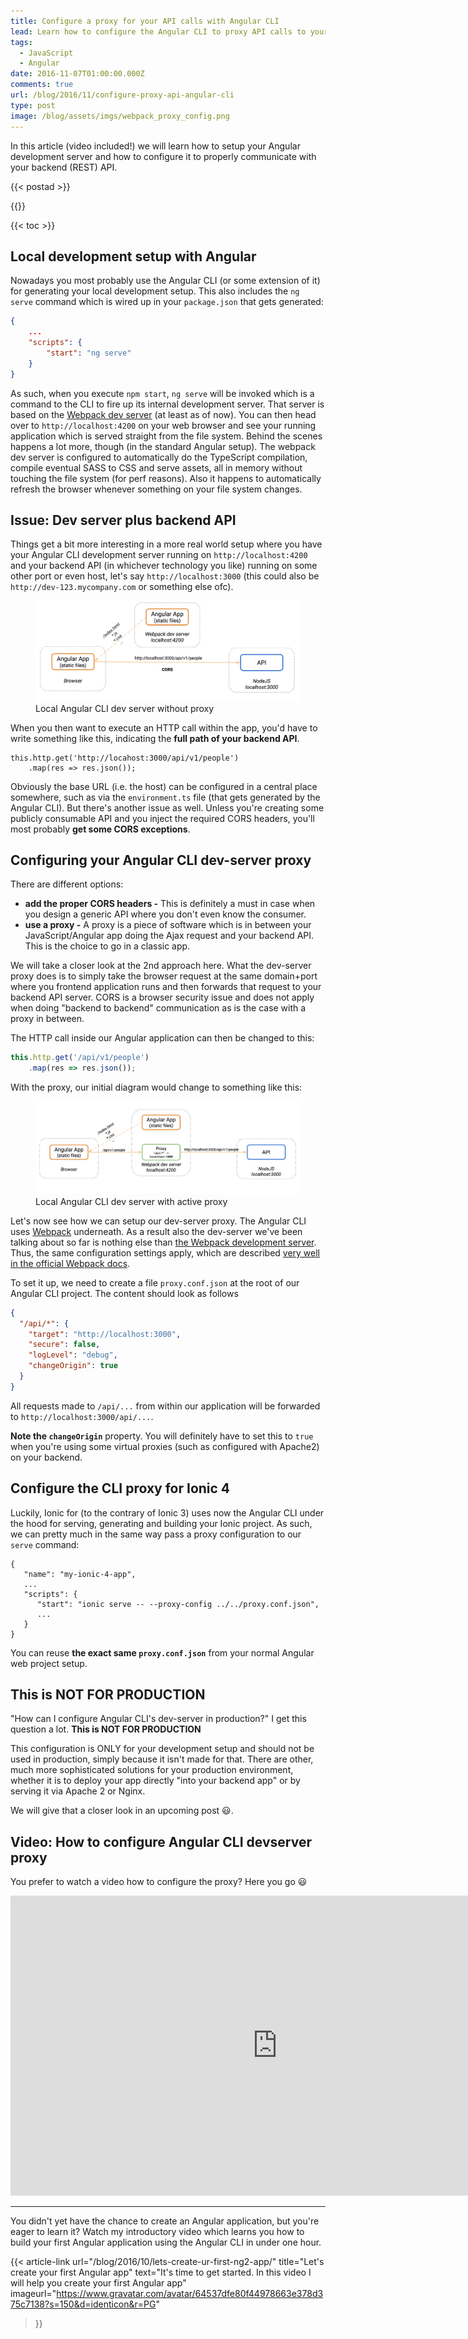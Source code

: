 ```yaml
---
title: Configure a proxy for your API calls with Angular CLI
lead: Learn how to configure the Angular CLI to proxy API calls to your backend
tags:
  - JavaScript
  - Angular
date: 2016-11-07T01:00:00.000Z
comments: true
url: /blog/2016/11/configure-proxy-api-angular-cli
type: post
image: /blog/assets/imgs/webpack_proxy_config.png
---
```


<div class="article-intro">
    In this article (video included!) we will learn how to setup your Angular development server and how to configure it to properly communicate with your backend (REST) API.
</div>

{{< postad >}}

{{<warn-notice message="$1" >}}
 

{{< toc >}}

## Local development setup with Angular

Nowadays you most probably use the Angular CLI (or some extension of it) for generating your local development setup. This also includes the `ng serve` command which is wired up in your `package.json` that gets generated:

```json
{
    ...
    "scripts": {
        "start": "ng serve"
    }
}
```

As such, when you execute `npm start`, `ng serve` will be invoked which is a command to the CLI to fire up its internal development server. That server is based on the [Webpack dev server](https://webpack.js.org/configuration/dev-server/) (at least as of now). You can then head over to `http://localhost:4200` on your web browser and see your running application which is served straight from the file system. Behind the scenes happens a lot more, though (in the standard Angular setup). The webpack dev server is configured to automatically do the TypeScript compilation, compile eventual SASS to CSS and serve assets, all in memory without touching the file system (for perf reasons). Also it happens to automatically refresh the browser whenever something on your file system changes.

## Issue: Dev server plus backend API

Things get a bit more interesting in a more real world setup where you have your Angular CLI development server running on `http://localhost:4200` and your backend API (in whichever technology you like) running on some other port or even host, let's say `http://localhost:3000` (this could also be `http://dev-123.mycompany.com` or something else ofc).

<figure class="image--medium">
    <img src="/blog/assets/imgs/ngdevserver-noproxy.png">
    <figcaption>Local Angular CLI dev server without proxy</figcaption>
</figure>

When you then want to execute an HTTP call within the app, you'd have to write something like this, indicating the **full path of your backend API**.

```
this.http.get('http://locahost:3000/api/v1/people')
    .map(res => res.json());
```

Obviously the base URL (i.e. the host) can be configured in a central place somewhere, such as via the `environment.ts` file (that gets generated by the Angular CLI). But there's another issue as well. Unless you're creating some publicly consumable API and you inject the required CORS headers, you'll most probably **get some CORS exceptions**.

## Configuring your Angular CLI dev-server proxy

There are different options:

- **add the proper CORS headers -** This is definitely a must in case when you design a generic API where you don't even know the consumer.
- **use a proxy -** A proxy is a piece of software which is in between your JavaScript/Angular app doing the Ajax request and your backend API. This is the choice to go in a classic app.

We will take a closer look at the 2nd approach here. What the dev-server proxy does is to simply take the browser request at the same domain+port where you frontend application runs and then forwards that request to your backend API server. CORS is a browser security issue and does not apply when doing "backend to backend" communication as is the case with a proxy in between. 

The HTTP call inside our Angular application can then be changed to this:

```javascript
this.http.get('/api/v1/people')
    .map(res => res.json());
```

With the proxy, our initial diagram would change to something like this:

<figure class="image--medium">
    <img src="/blog/assets/imgs/ngdevserver-proxy.png">
    <figcaption>Local Angular CLI dev server with active proxy</figcaption>
</figure>

Let's now see how we can setup our dev-server proxy. The Angular CLI uses [Webpack](https://webpack.js.org) underneath. As a result also the dev-server we've been talking about so far is nothing else than [the Webpack development server](https://webpack.js.org/configuration/dev-server). Thus, the same configuration settings apply, which are described [very well in the official Webpack docs](https://webpack.js.org/configuration/dev-server/#devserver-proxy).

To set it up, we need to create a file `proxy.conf.json` at the root of our Angular CLI project. The content should look as follows

```json
{
  "/api/*": {
    "target": "http://localhost:3000",
    "secure": false,
    "logLevel": "debug",
    "changeOrigin": true
  }
}
```

All requests made to `/api/...` from within our application will be forwarded to `http://localhost:3000/api/...`. 

**Note the `changeOrigin`** property. You will definitely have to set this to `true` when you're using some virtual proxies (such as configured with Apache2) on your backend.

## Configure the CLI proxy for Ionic 4

Luckily, Ionic for (to the contrary of Ionic 3) uses now the Angular CLI under the hood for serving, generating and building your Ionic project. As such, we can pretty much in the same way pass a proxy configuration to our `serve` command:

```
{
   "name": "my-ionic-4-app",
   ...
   "scripts": {
      "start": "ionic serve -- --proxy-config ../../proxy.conf.json",
      ...
   }
}
```

You can reuse **the exact same `proxy.conf.json`** from your normal Angular web project setup.

## This is NOT FOR PRODUCTION

"How can I configure Angular CLI's dev-server in production?" I get this question a lot. **This is NOT FOR PRODUCTION**

This configuration is ONLY for your development setup and should not be used in production, simply because it isn't made for that. There are other, much more sophisticated solutions for your production environment, whether it is to deploy your app directly "into your backend app" or by serving it via Apache 2 or Nginx.

We will give that a closer look in an upcoming post :smiley:.

## Video: How to configure Angular CLI devserver proxy

You prefer to watch a video how to configure the proxy? Here you go :smiley:

<iframe width="853" height="480" src="https://www.youtube.com/embed/OjmZPPKaj6A" frameborder="0" allowfullscreen="allowfullscreen"> </iframe>

---

You didn't yet have the chance to create an Angular application, but you're eager to learn it? Watch my introductory video which learns you how to build your first Angular application using the Angular CLI in under one hour. 

{{< article-link
    url="/blog/2016/10/lets-create-ur-first-ng2-app/"
    title="Let's create your first Angular app"
    text="It's time to get started. In this video I will help you create your first Angular app"
    imageurl="https://www.gravatar.com/avatar/64537dfe80f44978663e378d375c7138?s=150&d=identicon&r=PG"
>}}
